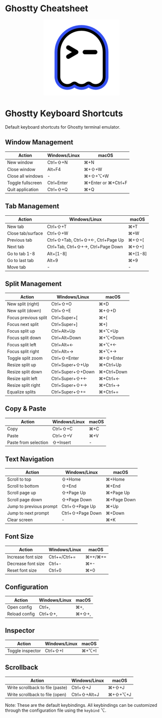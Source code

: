 # Ghostty Cheatsheet

<p align="center"><img src="/assets/extension-icon.png" alt="Ghostty Cheatsheet Icon" width="250"/></p>

# Ghostty Keyboard Shortcuts

Default keyboard shortcuts for Ghostty terminal emulator.

## Window Management

| Action            | Windows/Linux | macOS               |
| ----------------- | ------------- | ------------------- |
| New window        | Ctrl+⇧+N      | ⌘+N                 |
| Close window      | Alt+F4        | ⌘+⇧+W               |
| Close all windows | -             | ⌘+⇧+⌥+W             |
| Toggle fullscreen | Ctrl+Enter    | ⌘+Enter or ⌘+Ctrl+F |
| Quit application  | Ctrl+⇧+Q      | ⌘+Q                 |

## Tab Management

| Action            | Windows/Linux                      | macOS   |
| ----------------- | ---------------------------------- | ------- |
| New tab           | Ctrl+⇧+T                           | ⌘+T     |
| Close tab/surface | Ctrl+⇧+W                           | ⌘+W     |
| Previous tab      | Ctrl+⇧+Tab, Ctrl+⇧+←, Ctrl+Page Up | ⌘+⇧+[   |
| Next tab          | Ctrl+Tab, Ctrl+⇧+→, Ctrl+Page Down | ⌘+⇧+]   |
| Go to tab 1-8     | Alt+[1-8]                          | ⌘+[1-8] |
| Go to last tab    | Alt+9                              | ⌘+9     |
| Move tab          | -                                  | -       |

## Split Management

| Action               | Windows/Linux     | macOS       |
| -------------------- | ----------------- | ----------- |
| New split (right)    | Ctrl+⇧+O          | ⌘+D         |
| New split (down)     | Ctrl+⇧+E          | ⌘+⇧+D       |
| Focus previous split | Ctrl+Super+[      | ⌘+[         |
| Focus next split     | Ctrl+Super+]      | ⌘+]         |
| Focus split up       | Ctrl+Alt+Up       | ⌘+⌥+Up      |
| Focus split down     | Ctrl+Alt+Down     | ⌘+⌥+Down    |
| Focus split left     | Ctrl+Alt+←        | ⌘+⌥+←       |
| Focus split right    | Ctrl+Alt+→        | ⌘+⌥+→       |
| Toggle split zoom    | Ctrl+⇧+Enter      | ⌘+⇧+Enter   |
| Resize split up      | Ctrl+Super+⇧+Up   | ⌘+Ctrl+Up   |
| Resize split down    | Ctrl+Super+⇧+Down | ⌘+Ctrl+Down |
| Resize split left    | Ctrl+Super+⇧+←    | ⌘+Ctrl+←    |
| Resize split right   | Ctrl+Super+⇧+→    | ⌘+Ctrl+→    |
| Equalize splits      | Ctrl+Super+⇧+=    | ⌘+Ctrl+=    |

## Copy & Paste

| Action               | Windows/Linux | macOS |
| -------------------- | ------------- | ----- |
| Copy                 | Ctrl+⇧+C      | ⌘+C   |
| Paste                | Ctrl+⇧+V      | ⌘+V   |
| Paste from selection | ⇧+Insert      | -     |

## Text Navigation

| Action                  | Windows/Linux    | macOS       |
| ----------------------- | ---------------- | ----------- |
| Scroll to top           | ⇧+Home           | ⌘+Home      |
| Scroll to bottom        | ⇧+End            | ⌘+End       |
| Scroll page up          | ⇧+Page Up        | ⌘+Page Up   |
| Scroll page down        | ⇧+Page Down      | ⌘+Page Down |
| Jump to previous prompt | Ctrl+⇧+Page Up   | ⌘+Up        |
| Jump to next prompt     | Ctrl+⇧+Page Down | ⌘+Down      |
| Clear screen            | -                | ⌘+K         |

## Font Size

| Action             | Windows/Linux | macOS   |
| ------------------ | ------------- | ------- |
| Increase font size | Ctrl++/Ctrl+= | ⌘++/⌘+= |
| Decrease font size | Ctrl+-        | ⌘+-     |
| Reset font size    | Ctrl+0        | ⌘+0     |

## Configuration

| Action        | Windows/Linux | macOS |
| ------------- | ------------- | ----- |
| Open config   | Ctrl+,        | ⌘+,   |
| Reload config | Ctrl+⇧+,      | ⌘+⇧+, |

## Inspector

| Action           | Windows/Linux | macOS |
| ---------------- | ------------- | ----- |
| Toggle inspector | Ctrl+⇧+I      | ⌘+⌥+I |

## Scrollback

| Action                           | Windows/Linux | macOS   |
| -------------------------------- | ------------- | ------- |
| Write scrollback to file (paste) | Ctrl+⇧+J      | ⌘+⇧+J   |
| Write scrollback to file (open)  | Ctrl+⇧+Alt+J  | ⌘+⇧+⌥+J |

Note: These are the default keybindings. All keybindings can be customized through the configuration file using the `keybind` ⌥.
